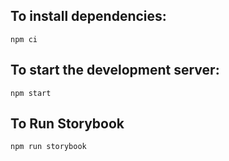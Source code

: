 ## To install dependencies:
```
npm ci
```

## To start the development server:
```
npm start
```

## To Run Storybook
```
npm run storybook
```